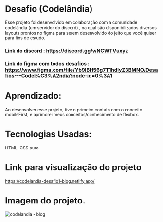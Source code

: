 # Desafio (Codelândia)
Esse projeto foi desenvolvido em colaboração com a comunidade codelândia (um servidor do discord) , na qual são disponibilizados diversos layouts prontos no figma para serem desenvolvido do jeito que você quiser para fins de estudo.
### Link do discord : https://discord.gg/wNCWTVuxyz
### Link do figma com todos desafios : https://www.figma.com/file/Yb9IBH56g7T1hdIyZ3BMNO/Desafios---Codel%C3%A2ndia?node-id=0%3A1

# Aprendizado:
Ao desenvolver esse projeto, tive o primeiro contato com o conceito mobileFirst, e aprimorei meus conceitos/conhecimento de flexbox.

# Tecnologias Usadas:
HTML, CSS puro

# Link para visualização do projeto
https://codelandia-desafio1-blog.netlify.app/


# Imagem do projeto.

![codelandia - blog](https://user-images.githubusercontent.com/102332042/186263095-1630d868-75c9-4537-a870-171c1c339582.png)


